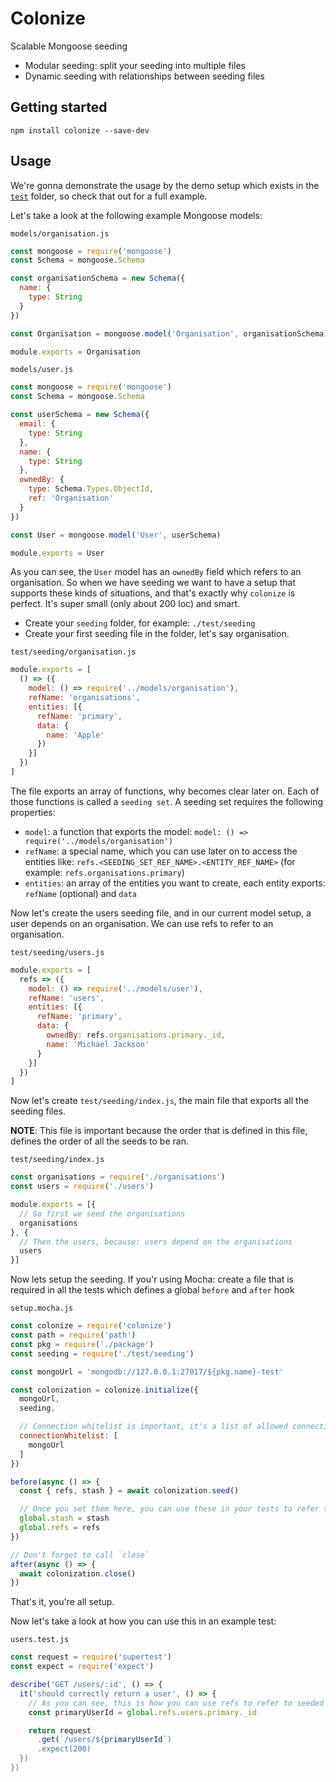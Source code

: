 # Colonize

Scalable Mongoose seeding

* Modular seeding: split your seeding into multiple files
* Dynamic seeding with relationships between seeding files

## Getting started

```shell
npm install colonize --save-dev
```

## Usage

We're gonna demonstrate the usage by the demo setup which exists in the [`test`](https://github.com/mikevercoelen/colonize/tree/master/test) folder, so check that out for a full example.

Let's take a look at the following example Mongoose models:

`models/organisation.js`
```js
const mongoose = require('mongoose')
const Schema = mongoose.Schema

const organisationSchema = new Schema({
  name: {
    type: String
  }
})

const Organisation = mongoose.model('Organisation', organisationSchema)

module.exports = Organisation
```

`models/user.js`
```js
const mongoose = require('mongoose')
const Schema = mongoose.Schema

const userSchema = new Schema({
  email: {
    type: String
  },
  name: {
    type: String
  },
  ownedBy: {
    type: Schema.Types.ObjectId,
    ref: 'Organisation'
  }
})

const User = mongoose.model('User', userSchema)

module.exports = User
```

As you can see, the `User` model has an `ownedBy` field which refers to an organisation. So when we have seeding we want to have a setup that supports these kinds of situations, and that's exactly why `colonize` is perfect. It's super small (only about 200 loc) and smart.

* Create your `seeding` folder, for example: `./test/seeding`
* Create your first seeding file in the folder, let's say organisation.

`test/seeding/organisation.js`
```js
module.exports = [
  () => ({
    model: () => require('../models/organisation'),
    refName: 'organisations',
    entities: [{
      refName: 'primary',
      data: {
        name: 'Apple'
      })
    }]
  })
]
```

The file exports an array of functions, why becomes clear later on. Each of those functions is called a `seeding set`. A seeding set requires the following properties:

* `model`: a function that exports the model: `model: () => require('../models/organisation')`
* `refName`: a special name, which you can use later on to access the entities like: `refs.<SEEDING_SET_REF_NAME>.<ENTITY_REF_NAME>` (for example: `refs.organisations.primary`)
* `entities`: an array of the entities you want to create, each entity exports: `refName` (optional) and `data`

Now let's create the users seeding file, and in our current model setup, a user depends on an organisation. We can use refs to refer to an organisation.

`test/seeding/users.js`
```js
module.exports = [
  refs => ({
    model: () => require('../models/user'),
    refName: 'users',
    entities: [{
      refName: 'primary',
      data: {
        ownedBy: refs.organisations.primary._id,
        name: 'Michael Jackson'
      }
    }]
  })
]
```

Now let's create `test/seeding/index.js`, the main file that exports all the seeding files.

**NOTE**: This file is important because the order that is defined in this file, defines the order of all the seeds to be ran.

`test/seeding/index.js`
```js
const organisations = require('./organisations')
const users = require('./users')

module.exports = [{
  // So first we seed the organisations
  organisations
}, {
  // Then the users, because: users depend on the organisations
  users
}]
```

Now lets setup the seeding. If you'r using Mocha: create a file that is required in all the tests which defines a global `before` and `after` hook

`setup.mocha.js`
```js
const colonize = require('colonize')
const path = require('path')
const pkg = require('./package')
const seeding = require('./test/seeding')

const mongoUrl = 'mongodb://127.0.0.1:27017/${pkg.name}-test'

const colonization = colonize.initialize({
  mongoUrl,
  seeding,

  // Connection whitelist is important, it's a list of allowed connections (this is to double check we're not seeding / dropping a live database)
  connectionWhitelist: [
    mongoUrl
  ]
})

before(async () => {
  const { refs, stash } = await colonization.seed()

  // Once you set them here, you can use these in your tests to refer to all the created data ;)
  global.stash = stash
  global.refs = refs
})

// Don't forget to call `close`
after(async () => {
  await colonization.close()
})
```

That's it, you're all setup.

Now let's take a look at how you can use this in an example test:

`users.test.js`
```js
const request = require('supertest')
const expect = require('expect')

describe('GET /users/:id', () => {
  it('should correctly return a user', () => {
    // As you can see, this is how you can use refs to refer to seeded entities
    const primaryUserId = global.refs.users.primary._id

    return request
      .get(`/users/${primaryUserId`)
      .expect(200)
  })
})
```
